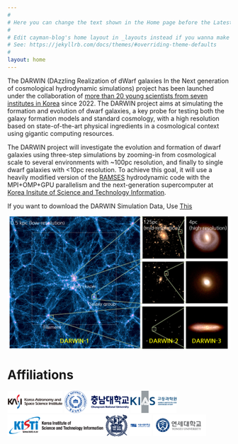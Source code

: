 ```yaml
---
#
# Here you can change the text shown in the Home page before the Latest Posts section.
#
# Edit cayman-blog's home layout in _layouts instead if you wanna make some changes
# See: https://jekyllrb.com/docs/themes/#overriding-theme-defaults
#
layout: home
---
```


The DARWIN (DAzzling Realization of dWarf galaxies In the Next generation of cosmological hydrodynamic simulations) project has been launched under the collaboration of [more than 20 young scientists from seven institutes in Korea](/collaboration.html) since 2022.
The DARWIN project aims at simulating the formation and evolution of dwarf galaxies, a key probe for testing both the galaxy formation models and standard cosmology, with a high resolution based on state-of-the-art physical ingredients in a cosmological context using gigantic computing resources.

The DARWIN project will investigate the evolution and formation of dwarf galaxies using three-step simulations by zooming-in from cosmological scale to several environments with ~100pc resolution, and finally to single dwarf galaxies with <10pc resolution.
To achieve this goal, it will use a heavily modified version of the [RAMSES](https://bitbucket.org/rteyssie/ramses/) hydrodynamic code with the MPI+OMP+GPU parallelism and the next-generation supercomputer at [Korea Insitute of Science and Technology Information](https://www.kisti.re.kr/eng/). 

If you want to download the DARWIN Simulation Data, Use [This](https://archive.kasi.re.kr/darwin/coconas/Darwin)

![Concept diagram of DARWIN three-step simulations](images/darwin_concept.png)


# Affiliations
<img src="images/logo/kasi.png" height=50px />
<img src="images/logo/cnu.png" height=50px />
<img src="images/logo/kias.png" height=50px />
<img src="images/logo/kisti.png" height=50px />
<img src="images/logo/snu.png" height=50px />
<img src="images/logo/uos.png" height=50px />
<img src="images/logo/yonsei.jpg" height=50px />
